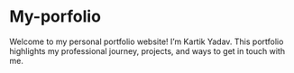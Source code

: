 # My-porfolio
Welcome to my personal portfolio website! I’m Kartik Yadav. This portfolio highlights my professional journey, projects, and ways to get in touch with me.

